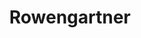 ---
link: /rowengartner
title: Rowengartner
layout: null
permalink: null
order: 3
external: false
type: internal
visible: true
---